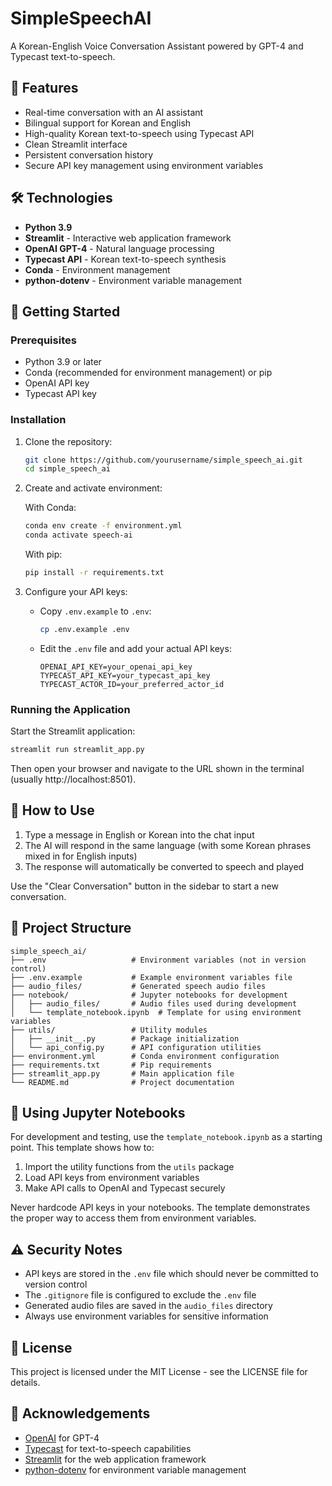 # SimpleSpeechAI

A Korean-English Voice Conversation Assistant powered by GPT-4 and Typecast text-to-speech.

## 🌟 Features

- Real-time conversation with an AI assistant
- Bilingual support for Korean and English
- High-quality Korean text-to-speech using Typecast API
- Clean Streamlit interface
- Persistent conversation history
- Secure API key management using environment variables

## 🛠️ Technologies

- **Python 3.9**
- **Streamlit** - Interactive web application framework
- **OpenAI GPT-4** - Natural language processing
- **Typecast API** - Korean text-to-speech synthesis
- **Conda** - Environment management
- **python-dotenv** - Environment variable management

## 🚀 Getting Started

### Prerequisites

- Python 3.9 or later
- Conda (recommended for environment management) or pip
- OpenAI API key
- Typecast API key

### Installation

1. Clone the repository:
   ```bash
   git clone https://github.com/yourusername/simple_speech_ai.git
   cd simple_speech_ai
   ```

2. Create and activate environment:
   
   With Conda:
   ```bash
   conda env create -f environment.yml
   conda activate speech-ai
   ```
   
   With pip:
   ```bash
   pip install -r requirements.txt
   ```

3. Configure your API keys:
   - Copy `.env.example` to `.env`:
     ```bash
     cp .env.example .env
     ```
   - Edit the `.env` file and add your actual API keys:
     ```
     OPENAI_API_KEY=your_openai_api_key
     TYPECAST_API_KEY=your_typecast_api_key
     TYPECAST_ACTOR_ID=your_preferred_actor_id
     ```

### Running the Application

Start the Streamlit application:

```bash
streamlit run streamlit_app.py
```

Then open your browser and navigate to the URL shown in the terminal (usually http://localhost:8501).

## 💬 How to Use

1. Type a message in English or Korean into the chat input
2. The AI will respond in the same language (with some Korean phrases mixed in for English inputs)
3. The response will automatically be converted to speech and played

Use the "Clear Conversation" button in the sidebar to start a new conversation.

## 📝 Project Structure

```
simple_speech_ai/
├── .env                   # Environment variables (not in version control)
├── .env.example           # Example environment variables file
├── audio_files/           # Generated speech audio files
├── notebook/              # Jupyter notebooks for development
│   ├── audio_files/       # Audio files used during development
│   └── template_notebook.ipynb  # Template for using environment variables
├── utils/                 # Utility modules
│   ├── __init__.py        # Package initialization
│   └── api_config.py      # API configuration utilities
├── environment.yml        # Conda environment configuration
├── requirements.txt       # Pip requirements
├── streamlit_app.py       # Main application file
└── README.md              # Project documentation
```

## 🧪 Using Jupyter Notebooks

For development and testing, use the `template_notebook.ipynb` as a starting point. This template shows how to:

1. Import the utility functions from the `utils` package
2. Load API keys from environment variables
3. Make API calls to OpenAI and Typecast securely

Never hardcode API keys in your notebooks. The template demonstrates the proper way to access them from environment variables.

## ⚠️ Security Notes

- API keys are stored in the `.env` file which should never be committed to version control
- The `.gitignore` file is configured to exclude the `.env` file
- Generated audio files are saved in the `audio_files` directory
- Always use environment variables for sensitive information

## 📜 License

This project is licensed under the MIT License - see the LICENSE file for details.

## 🙏 Acknowledgements

- [OpenAI](https://openai.com/) for GPT-4
- [Typecast](https://typecast.ai/) for text-to-speech capabilities
- [Streamlit](https://streamlit.io/) for the web application framework
- [python-dotenv](https://github.com/theskumar/python-dotenv) for environment variable management
